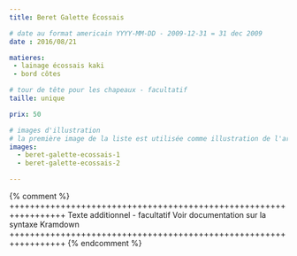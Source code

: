 ```yaml
---
title: Beret Galette Écossais

# date au format americain YYYY-MM-DD - 2009-12-31 = 31 dec 2009
date : 2016/08/21

matieres:
 - lainage écossais kaki
 - bord côtes

# tour de tête pour les chapeaux - facultatif
taille: unique

prix: 50

# images d'illustration
# la première image de la liste est utilisée comme illustration de l'article dans les pages de listing.
images:
  - beret-galette-ecossais-1
  - beret-galette-ecossais-2

---
```

{% comment %} +++++++++++++++++++++++++++++++++++++++++++++++++++++++++++++++++
              Texte additionnel - facultatif
              Voir documentation sur la syntaxe Kramdown
+++++++++++++++++++++++++++++++++++++++++++++++++++++++++++++++++ {% endcomment %}
